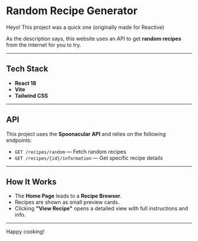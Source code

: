 #  Random Recipe Generator

Heyo! This project was a quick one (originally made for Reactive)

As the description says, this website uses an API to get **random recipes** from the internet for you to try.

---

##  Tech Stack

- **React 18**
- **Vite**
- **Tailwind CSS**

---

##  API

This project uses the **Spoonacular API** and relies on the following endpoints:

- `GET /recipes/random` — Fetch random recipes  
- `GET /recipes/{id}/information` — Get specific recipe details

---

##  How It Works

- The **Home Page** leads to a **Recipe Browser**.
- Recipes are shown as small preview cards.
- Clicking **"View Recipe"** opens a detailed view with full instructions and info.

---

Happy cooking! 
